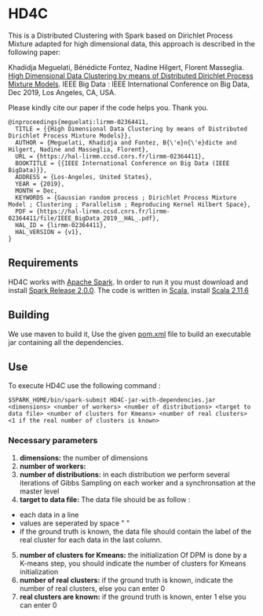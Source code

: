 # HD4C

This is a Distributed Clustering with Spark based on Dirichlet Process Mixture adapted for high dimensional data, this approach is described in the following paper:

Khadidja Meguelati, Bénédicte Fontez, Nadine Hilgert, Florent Masseglia. [High Dimensional Data Clustering by means of Distributed Dirichlet Process Mixture Models](https://hal-lirmm.ccsd.cnrs.fr/lirmm-02364411). IEEE Big Data : IEEE International Conference on Big Data, Dec 2019, Los Angeles, CA, USA.

Please kindly cite our paper if the code helps you. Thank you.

```
@inproceedings{meguelati:lirmm-02364411,
  TITLE = {{High Dimensional Data Clustering by means of Distributed Dirichlet Process Mixture Models}},
  AUTHOR = {Meguelati, Khadidja and Fontez, B{\'e}n{\'e}dicte and Hilgert, Nadine and Masseglia, Florent},
  URL = {https://hal-lirmm.ccsd.cnrs.fr/lirmm-02364411},
  BOOKTITLE = {{IEEE International Conference on Big Data (IEEE BigData)}},
  ADDRESS = {Los-Angeles, United States},
  YEAR = {2019},
  MONTH = Dec,
  KEYWORDS = {Gaussian random process ; Dirichlet Process Mixture Model ; Clustering ; Parallelism ; Reproducing Kernel Hilbert Space},
  PDF = {https://hal-lirmm.ccsd.cnrs.fr/lirmm-02364411/file/IEEE_BigData_2019__HAL_.pdf},
  HAL_ID = {lirmm-02364411},
  HAL_VERSION = {v1},
}
```

## Requirements
HD4C works with [Apache Spark](http://spark.apache.org). In order to run it you must download and install [Spark Release 2.0.0](https://spark.apache.org/releases/spark-release-2-0-0.html).
The code is written in [Scala](https://www.scala-lang.org/), install [Scala 2.11.6](https://www.scala-lang.org/download/2.11.6.html)

## Building
We use maven to build it, Use the given [pom.xml](https://github.com/khadidjaM/HD4C/blob/master/pom.xml) file to build an executable jar containing all the dependencies.

## Use
To execute HD4C use the following command :
```
$SPARK_HOME/bin/spark-submit HD4C-jar-with-dependencies.jar <dimensions> <number of workers> <number of distributions> <target to data file> <number of clusters for Kmeans> <number of real clusters> <1 if the real number of clusters is known>
```
### Necessary parameters 
1. **dimensions:** the number of dimensions
2. **number of workers:**
3. **number of distributions:** in each distribution we perform several iterations of Gibbs Sampling on each worker and a synchronsation at the master level  
4. **target to data file:** The data file should be as follow :
  * each data in a line
  * values are seperated by space " "
  * if the ground truth is known, the data file should contain the label of the real cluster for each data in the last column.
5. **number of clusters for Kmeans:** the initialization Of DPM is done by a K-means step, you should indicate the number of clusters for Kmeans initialization
6. **number of real clusters:** if the ground truth is known, indicate the number of real clusters, else you can enter 0 
7. **real clusters are known:** if the ground truth is known, enter 1 else you can enter 0
